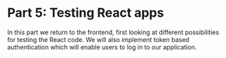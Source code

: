 # Part 5: Testing React apps
In this part we return to the frontend, first looking at different possibilities for testing the React code. We will also implement token based authentication which will enable users to log in to our application.